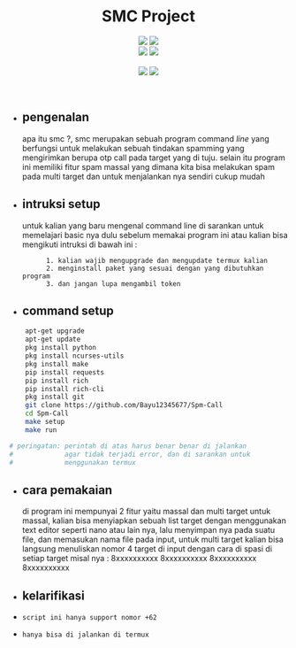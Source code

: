 <h1 align="center">SMC Project</h1>
<p align="center">
  <img src="https://img.shields.io/static/v1?label=Bash+Scripting&color=green&message=+&logo=GNU+Bash&logoColor=white&style=for-the-badge">
  <img src="https://img.shields.io/static/v1?label=Author&color=green&message=Pejuang+Kentang&logo=Acclaim&logoColor=white&style=for-the-badge"><br>
  <img src="https://img.shields.io/github/stars/Bayu12345677/Spm-Call?logo=github&style=for-the-badge">
  <img src="https://img.shields.io/static/v1?label=Version&color=green&message=2.0&logo=Clockify&logoColor=white&style=for-the-badge"><br><br>
  <img src="https://img.shields.io/static/v1?label=Termux&color=green&message=+&logo=Iterm2&logoColor=white&style=flat">
  <img src="https://img.shields.io/github/forks/Bayu12345677/Spm-Call?logo=github&style=flat">
</p>

<br>

- ## pengenalan

  apa itu smc ?, smc merupakan sebuah program command *line* yang berfungsi untuk melakukan sebuah tindakan spamming yang mengirimkan berupa otp call pada target yang di tuju.
  selain itu program ini memiliki fitur spam massal yang dimana kita bisa melakukan spam pada multi target dan untuk menjalankan nya sendiri cukup mudah

- ## intruksi setup
  untuk kalian yang baru mengenal command line di sarankan untuk memelajari basic nya dulu sebelum memakai program ini atau kalian bisa mengikuti intruksi di bawah ini :

            1. kalian wajib mengupgrade dan mengupdate termux kalian
            2. menginstall paket yang sesuai dengan yang dibutuhkan program
            3. dan jangan lupa mengambil token

- ## command setup

```bash
    apt-get upgrade
    apt-get update
    pkg install python
    pkg install ncurses-utils
    pkg install make
    pip install requests
    pip install rich
    pip install rich-cli
    pkg install git
    git clone https://github.com/Bayu12345677/Spm-Call
    cd Spm-Call
    make setup
    make run

# peringatan: perintah di atas harus benar benar di jalankan
#             agar tidak terjadi error, dan di sarankan untuk
#             menggunakan termux
```

- ## cara pemakaian
  di program ini mempunyai 2 fitur yaitu massal dan multi target
  untuk massal, kalian bisa menyiapkan sebuah list target dengan menggunakan text editor seperti nano atau lain nya, lalu menyimpan nya pada suatu file, dan memasukan nama file pada input, untuk multi target kalian bisa langsung menuliskan nomor 4 target di input dengan cara di spasi di setiap target misal nya : 8xxxxxxxxxx 8xxxxxxxxxx 8xxxxxxxxxx 8xxxxxxxxxx

- ## kelarifikasi
- `script ini hanya support nomor +62`
- `hanya bisa di jalankan di termux`
